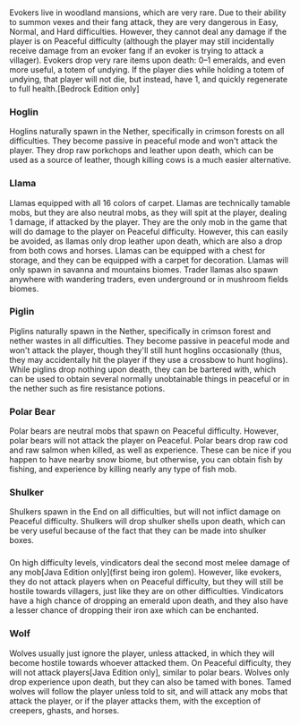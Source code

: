 ### 
Evokers live in woodland mansions, which are very rare. Due to their ability to summon vexes and their fang attack, they are very dangerous in Easy, Normal, and Hard difficulties. However, they cannot deal any damage if the player is on Peaceful difficulty (although the player may still incidentally receive damage from an evoker fang if an evoker is trying to attack a villager). Evokers drop very rare items upon death: 0–1 emeralds, and even more useful, a totem of undying. If the player dies while holding a totem of undying, that player will not die, but instead, have 1, and quickly regenerate to full health.‌[Bedrock Edition  only]

### Hoglin
Hoglins naturally spawn in the Nether, specifically in crimson forests on all difficulties. They become passive in peaceful mode and won't attack the player. They drop raw porkchops and leather upon death, which can be used as a source of leather, though killing cows is a much easier alternative.

### Llama
Llamas equipped with all 16 colors of carpet.
Llamas are technically tamable mobs, but they are also neutral mobs, as they will spit at the player, dealing 1 damage, if attacked by the player. They are the only mob in the game that will do damage to the player on Peaceful difficulty. However, this can easily be avoided, as llamas only drop leather upon death, which are also a drop from both cows and horses. Llamas can be equipped with a chest for storage, and they can be equipped with a carpet for decoration. Llamas will only spawn in savanna and mountains biomes. Trader llamas also spawn anywhere with wandering traders, even underground or in mushroom fields biomes.

### Piglin
Piglins naturally spawn in the Nether, specifically in crimson forest and nether wastes in all difficulties. They become passive in peaceful mode and won't attack the player, though they'll still hunt hoglins occasionally (thus, they may accidentally hit the player if they use a crossbow to hunt hoglins). While piglins drop nothing upon death, they can be bartered with, which can be used to obtain several normally unobtainable things in peaceful or in the nether such as fire resistance potions.

### Polar Bear
Polar bears are neutral mobs that spawn on Peaceful difficulty. However, polar bears will not attack the player on Peaceful. Polar bears drop raw cod and raw salmon when killed, as well as experience. These can be nice if you happen to have nearby snow biome, but otherwise, you can obtain fish by fishing, and experience by killing nearly any type of fish mob.

### Shulker
Shulkers spawn in the End on all difficulties, but will not inflict damage on Peaceful difficulty. Shulkers will drop shulker shells upon death, which can be very useful because of the fact that they can be made into shulker boxes.

### 
On high difficulty levels, vindicators deal the second most melee damage of any mob‌[Java Edition  only](first being iron golem). However, like evokers, they do not attack players when on Peaceful difficulty, but they will still be hostile towards villagers, just like they are on other difficulties. Vindicators have a high chance of dropping an emerald upon death, and they also have a lesser chance of dropping their iron axe which can be enchanted.

### Wolf
Wolves usually just ignore the player, unless attacked, in which they will become hostile towards whoever attacked them. On Peaceful difficulty, they will not attack players‌[Java Edition  only], similar to polar bears. Wolves only drop experience upon death, but they can also be tamed with bones. Tamed wolves will follow the player unless told to sit, and will attack any mobs that attack the player, or if the player attacks them, with the exception of creepers, ghasts, and horses.


